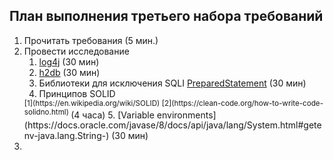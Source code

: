 ## План выполнения третьего набора требований

1. Прочитать требования (5 мин.)
2. Провести исследование
    1. [log4j](http://logging.apache.org/log4j/2.x/manual/configuration.html ) (30 мин)
    2. [h2db](http://www.h2database.com/html/main.html ) (30 мин)
    3. Библиотеки для исключения SQLI 
    [PreparedStatement](http://docs.oracle.com/javase/tutorial/jdbc/basics/prepared.html)
    (30 мин)
    4. Принципов SOLID 
    <sup>
    [1](https://en.wikipedia.org/wiki/SOLID) 
    [2](https://clean-code.org/how-to-write-code-solidno.html)
    </sup>
    (4 часа)
    5. [Variable environments](https://docs.oracle.com/javase/8/docs/api/java/lang/System.html#getenv-java.lang.String-)
    (30 мин)
3. 
    